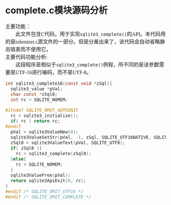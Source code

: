 # complete.c模块源码分析
<font face="微软雅黑" size="3px">

主要功能：  
　　此文件包含C代码，用于实现`sqlite3_complete()`的API。本代码用的是tokenizer.c源文件的一部分。但是分离出来了，该代码会自动省略静态链表而不使用它。  
主要代码功能分析:  
　　这段程序是相似于`sqlite3_complete()`例程，所不同的是该参数需要是UTF-16进行编码，而不是UTF-8。  
```C
int sqlite3_complete16(const void *zSql){
  sqlite3_value *pVal;
  char const *zSql8;
  int rc = SQLITE_NOMEM;

#ifndef SQLITE_OMIT_AUTOINIT
  rc = sqlite3_initialize();
  if( rc ) return rc;
#endif
  pVal = sqlite3ValueNew(0);
  sqlite3ValueSetStr(pVal, -1, zSql, SQLITE_UTF16NATIVE, SQLITE_STATIC);
  zSql8 = sqlite3ValueText(pVal, SQLITE_UTF8);
  if( zSql8 ){
    rc = sqlite3_complete(zSql8);
  }else{
    rc = SQLITE_NOMEM;
  }
  sqlite3ValueFree(pVal);
  return sqlite3ApiExit(0, rc);
}
#endif /* SQLITE_OMIT_UTF16 */
#endif /* SQLITE_OMIT_COMPLETE */
```
